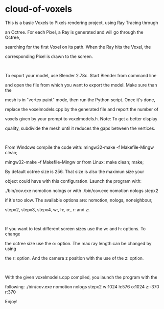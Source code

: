 cloud-of-voxels
===============
This is a basic Voxels to Pixels rendering project, using Ray Tracing through

an Octree. For each Pixel, a Ray is generated and will go through the Octree,

searching for the first Voxel on its path. When the Ray hits the Voxel, the

corresponding Pixel is drawn to the screen.

<br/>

To export your model, use Blender 2.78c. Start Blender from command line

and open the file from which you want to export the model. Make sure than the

mesh is in "vertex paint" mode, then run the Python script. Once it's done,

replace the voxelmodels.cpp by the generated file and report the number of

voxels given by your prompt to voxelmodels.h. Note: To get a better display

quality, subdivide the mesh until it reduces the gaps between the vertices.

<br/>

From Windows compile the code with: mingw32-make -f Makefile-Mingw clean;

mingw32-make -f Makefile-Mingw or from Linux: make clean; make;

By default octree size is 256. That size is also the maximun size your

object could have with this configuration. Launch the program with:

./bin/cov.exe nomotion nologs or with ./bin/cov.exe nomotion nologs stepx2 

if it's too slow. The available options are: nomotion, nologs, noneighbour,

stepx2, stepx3, stepx4, w:, h:, o:, r: and z:. 

<br/>

If you want to test different screen sizes use the w: and h: options. To change

the octree size use the o: option. The max ray length can be changed by using

the r: option. And the camera z position with the use of the z: option. 

<br/>

With the given voxelmodels.cpp compiled, you launch the program with the

following: ./bin/cov.exe nomotion nologs stepx2 w:1024 h:576 o:1024 z:-370 r:370
 
Enjoy!
